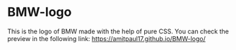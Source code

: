 # BMW-logo
This is the logo of BMW made with the help of pure CSS. You can check the preview in the following link:
https://amitpaul17.github.io/BMW-logo/
